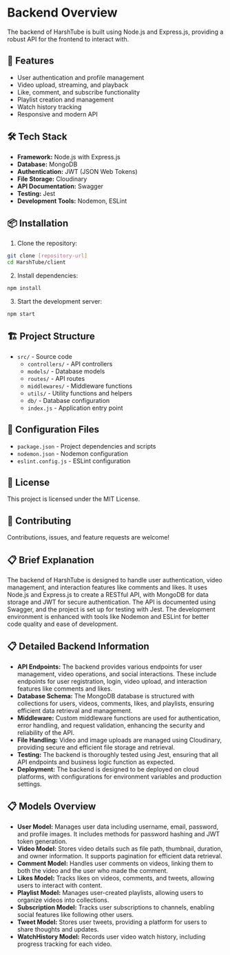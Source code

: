 # Backend Overview

The backend of HarshTube is built using Node.js and Express.js, providing a robust API for the frontend to interact with.

## 🚀 Features
- User authentication and profile management
- Video upload, streaming, and playback
- Like, comment, and subscribe functionality
- Playlist creation and management
- Watch history tracking
- Responsive and modern API

## 🛠️ Tech Stack
- **Framework:** Node.js with Express.js
- **Database:** MongoDB
- **Authentication:** JWT (JSON Web Tokens)
- **File Storage:** Cloudinary
- **API Documentation:** Swagger
- **Testing:** Jest
- **Development Tools:** Nodemon, ESLint

## 📦 Installation

1. Clone the repository:
```bash
git clone [repository-url]
cd HarshTube/client
```

2. Install dependencies:
```bash
npm install
```

3. Start the development server:
```bash
npm start
```

## 🏗️ Project Structure
- `src/` - Source code
  - `controllers/` - API controllers
  - `models/` - Database models
  - `routes/` - API routes
  - `middlewares/` - Middleware functions
  - `utils/` - Utility functions and helpers
  - `db/` - Database configuration
  - `index.js` - Application entry point

## 🔧 Configuration Files
- `package.json` - Project dependencies and scripts
- `nodemon.json` - Nodemon configuration
- `eslint.config.js` - ESLint configuration

## 📝 License
This project is licensed under the MIT License.

## 🤝 Contributing
Contributions, issues, and feature requests are welcome!

## 📋 Brief Explanation
The backend of HarshTube is designed to handle user authentication, video management, and interaction features like comments and likes. It uses Node.js and Express.js to create a RESTful API, with MongoDB for data storage and JWT for secure authentication. The API is documented using Swagger, and the project is set up for testing with Jest. The development environment is enhanced with tools like Nodemon and ESLint for better code quality and ease of development.

## 📋 Detailed Backend Information
- **API Endpoints:** The backend provides various endpoints for user management, video operations, and social interactions. These include endpoints for user registration, login, video upload, and interaction features like comments and likes.
- **Database Schema:** The MongoDB database is structured with collections for users, videos, comments, likes, and playlists, ensuring efficient data retrieval and management.
- **Middleware:** Custom middleware functions are used for authentication, error handling, and request validation, enhancing the security and reliability of the API.
- **File Handling:** Video and image uploads are managed using Cloudinary, providing secure and efficient file storage and retrieval.
- **Testing:** The backend is thoroughly tested using Jest, ensuring that all API endpoints and business logic function as expected.
- **Deployment:** The backend is designed to be deployed on cloud platforms, with configurations for environment variables and production settings.

## 📋 Models Overview
- **User Model:** Manages user data including username, email, password, and profile images. It includes methods for password hashing and JWT token generation.
- **Video Model:** Stores video details such as file path, thumbnail, duration, and owner information. It supports pagination for efficient data retrieval.
- **Comment Model:** Handles user comments on videos, linking them to both the video and the user who made the comment.
- **Likes Model:** Tracks likes on videos, comments, and tweets, allowing users to interact with content.
- **Playlist Model:** Manages user-created playlists, allowing users to organize videos into collections.
- **Subscription Model:** Tracks user subscriptions to channels, enabling social features like following other users.
- **Tweet Model:** Stores user tweets, providing a platform for users to share thoughts and updates.
- **WatchHistory Model:** Records user video watch history, including progress tracking for each video.
